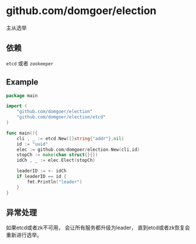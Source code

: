 # github.com/domgoer/election

主从选举

## 依赖

 `etcd` 或者 `zookeeper` 

## Example

```go
package main

import (
    "github.com/domgoer/election"
    "github.com/domgoer/election/etcd"
)

func main(){
    cli , _ := etcd.New([]string{"addr"},nil)
    id := "uuid"
    elec := github.com/domgoer/election.New(cli,id)
    stopCh := make(chan struct{}{})
    idCh , _ := elec.Elect(stopCh)

    leaderID := <- idCh
    if leaderID == id {
        fmt.Println("leader")
    }
}
```

## 异常处理

如果etcd或者zk不可用， 会让所有服务都升级为leader， 直到etcd或者zk恢复会重新进行选举。 
